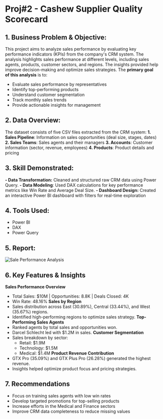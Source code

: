 # Proj#2 - Cashew Supplier Quality Scorecard
## 1.	Business Problem & Objective:
This project aims to analyze sales performance by evaluating key performance indicators (KPIs) from the company's CRM system. The analysis highlights sales performance at different levels, including sales agents, products, customer sectors, and regions. The insights provided help improve decision-making and optimize sales strategies.
The **primary goal of this analysis** is to:
- Evaluate sales performance by representatives
- Identify top-performing products
- Understand customer segmentation
- Track monthly sales trends
- Provide actionable insights for management

## 2.	Data Overview:
The dataset consists of five CSV files extracted from the CRM system:
**1. Sales Pipeline**: Information on sales opportunities (deal size, stages, dates)
**2. Sales Teams**: Sales agents and their managers
**3. Accounts**: Customer information (sector, revenue, employees)
**4. Products**: Product details and pricing

## 3.	Skill Demonstrated:
**- Data Transformation:** Cleaned and structured raw CRM data using Power Query.
**- Data Modeling**: Used DAX calculations for key performance metrics like Win Rate and Average Deal Size.
**- Dashboard Design:** Created an interactive Power BI dashboard with filters for real-time exploration
## 4.	Tools Used:
- Power BI
- DAX
- Power Query
## 5.	Report:
![Sale Performance Analysis](https://github.com/user-attachments/assets/a610438f-423f-4e25-aa92-5b3b2b14cbf2)

## 6.	Key Features & Insights
**Sales Performance Overview**
- Total Sales: $10M | Opportunities: 8.8K | Deals Closed: 4K
- Win Rate: 48.16%
**Sales by Region**
- Sales distribution across East (30.89%), Central (33.44%), and West (35.67%) regions.
- Identified high-performing regions to optimize sales strategy.
**Top-Performing Sales Agents**
- Ranked agents by total sales and opportunities won.
- Darcel Schlecht led with $1.2M in sales.
**Customer Segmentation**
- Sales breakdown by sector:
  - Retail: $1.9M
  - Technology: $1.5M
  - Medical: $1.4M
**Product Revenue Contribution**
- GTX Pro (35.09%) and GTX Plus Pro (26.28%) generated the highest revenue.
- Insights helped optimize product focus and pricing strategies.

## 7. Recommendations
- Focus on training sales agents with low win rates
- Develop targeted promotions for top-selling products
- Increase efforts in the Medical and Finance sectors
- Improve CRM data completeness to reduce missing values

